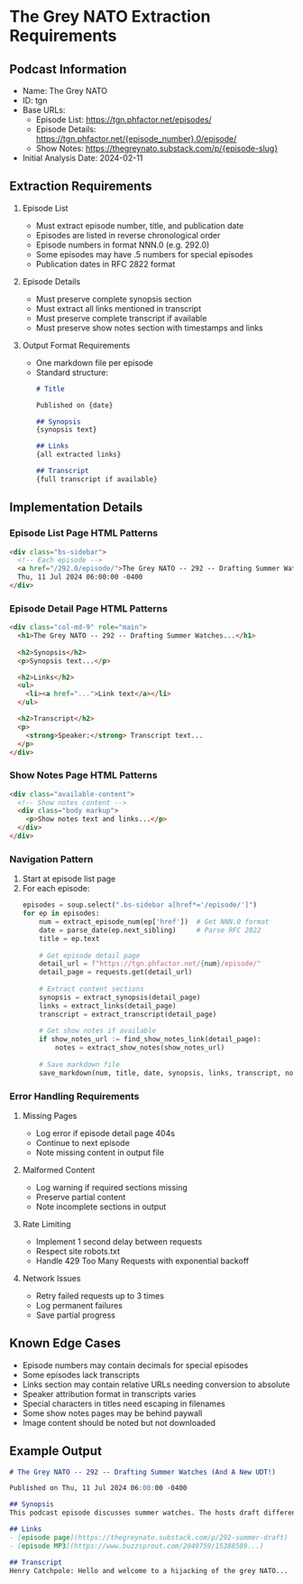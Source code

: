# The Grey NATO Extraction Requirements

## Podcast Information
- Name: The Grey NATO
- ID: tgn
- Base URLs: 
  - Episode List: https://tgn.phfactor.net/episodes/
  - Episode Details: https://tgn.phfactor.net/{episode_number}.0/episode/
  - Show Notes: https://thegreynato.substack.com/p/{episode-slug}
- Initial Analysis Date: 2024-02-11

## Extraction Requirements
1. Episode List
   - Must extract episode number, title, and publication date
   - Episodes are listed in reverse chronological order
   - Episode numbers in format NNN.0 (e.g. 292.0)
   - Some episodes may have .5 numbers for special episodes
   - Publication dates in RFC 2822 format

2. Episode Details
   - Must preserve complete synopsis section
   - Must extract all links mentioned in transcript
   - Must preserve complete transcript if available
   - Must preserve show notes section with timestamps and links

3. Output Format Requirements
   - One markdown file per episode
   - Standard structure:
     ```markdown 
     # Title
     
     Published on {date}
     
     ## Synopsis
     {synopsis text}
     
     ## Links
     {all extracted links}
     
     ## Transcript
     {full transcript if available}
     ```

## Implementation Details

### Episode List Page HTML Patterns
```html
<div class="bs-sidebar">
  <!-- Each episode -->
  <a href="/292.0/episode/">The Grey NATO -- 292 -- Drafting Summer Watches (And A New UDT!)</a>
  Thu, 11 Jul 2024 06:00:00 -0400
</div>
```

### Episode Detail Page HTML Patterns 
```html
<div class="col-md-9" role="main">
  <h1>The Grey NATO -- 292 -- Drafting Summer Watches...</h1>
  
  <h2>Synopsis</h2>
  <p>Synopsis text...</p>

  <h2>Links</h2>
  <ul>
    <li><a href="...">Link text</a></li>
  </ul>

  <h2>Transcript</h2>
  <p>
    <strong>Speaker:</strong> Transcript text...
  </p>
</div>
```

### Show Notes Page HTML Patterns
```html
<div class="available-content">
  <!-- Show notes content -->
  <div class="body markup">
    <p>Show notes text and links...</p>
  </div>
</div>
```

### Navigation Pattern
1. Start at episode list page
2. For each episode:
   ```python
   episodes = soup.select(".bs-sidebar a[href*='/episode/']")
   for ep in episodes:
       num = extract_episode_num(ep['href'])  # Get NNN.0 format
       date = parse_date(ep.next_sibling)     # Parse RFC 2822
       title = ep.text
       
       # Get episode detail page
       detail_url = f"https://tgn.phfactor.net/{num}/episode/"
       detail_page = requests.get(detail_url)
       
       # Extract content sections
       synopsis = extract_synopsis(detail_page)
       links = extract_links(detail_page)
       transcript = extract_transcript(detail_page)
       
       # Get show notes if available
       if show_notes_url := find_show_notes_link(detail_page):
           notes = extract_show_notes(show_notes_url)
           
       # Save markdown file
       save_markdown(num, title, date, synopsis, links, transcript, notes)
   ```

### Error Handling Requirements
1. Missing Pages
   - Log error if episode detail page 404s
   - Continue to next episode
   - Note missing content in output file

2. Malformed Content
   - Log warning if required sections missing
   - Preserve partial content
   - Note incomplete sections in output

3. Rate Limiting
   - Implement 1 second delay between requests
   - Respect site robots.txt
   - Handle 429 Too Many Requests with exponential backoff

4. Network Issues
   - Retry failed requests up to 3 times
   - Log permanent failures
   - Save partial progress

## Known Edge Cases
- Episode numbers may contain decimals for special episodes
- Some episodes lack transcripts
- Links section may contain relative URLs needing conversion to absolute
- Speaker attribution format in transcripts varies
- Special characters in titles need escaping in filenames
- Some show notes pages may be behind paywall
- Image content should be noted but not downloaded

## Example Output
```markdown
# The Grey NATO -- 292 -- Drafting Summer Watches (And A New UDT!)

Published on Thu, 11 Jul 2024 06:00:00 -0400

## Synopsis
This podcast episode discusses summer watches. The hosts draft different watch recommendations for various summer scenarios...

## Links
- [episode page](https://thegreynato.substack.com/p/292-summer-draft)
- [episode MP3](https://www.buzzsprout.com/2049759/15388589...)

## Transcript
Henry Catchpole: Hello and welcome to a hijacking of the grey NATO...
```